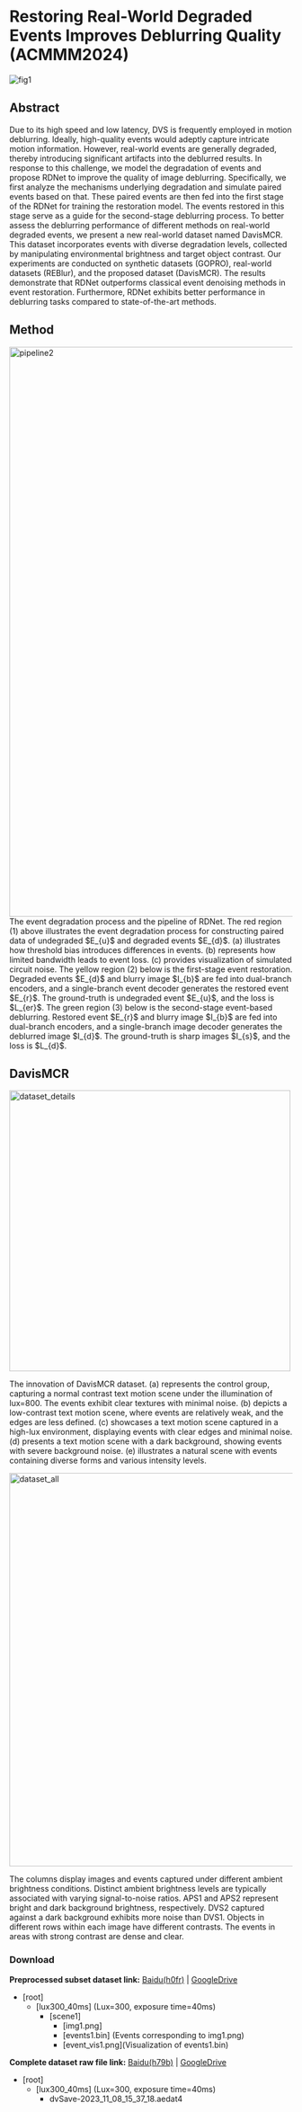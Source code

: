 # Restoring Real-World Degraded Events Improves Deblurring Quality (ACMMM2024)

![fig1](https://github.com/user-attachments/assets/81688844-aa08-4e22-9b10-2ddeff0a31b6)

## Abstract
Due to its high speed and low latency, DVS is frequently employed in motion deblurring. Ideally, high-quality events would adeptly capture intricate motion information. However, real-world events are generally degraded, thereby introducing significant artifacts into the deblurred results. In response to this challenge, we model the degradation of events and propose RDNet to improve the quality of image deblurring. Specifically, we first analyze the mechanisms underlying degradation and simulate paired events based on that. These paired events are then fed into the first stage of the RDNet for training the restoration model. The events restored in this stage serve as a guide for the second-stage deblurring process. To better assess the deblurring performance of different methods on real-world degraded events, we present a new real-world dataset named DavisMCR. This dataset incorporates events with diverse degradation levels, collected by manipulating environmental brightness and target object contrast. Our experiments are conducted on synthetic datasets (GOPRO), real-world datasets (REBlur), and the proposed dataset (DavisMCR). The results demonstrate that RDNet outperforms classical event denoising methods in event restoration. Furthermore, RDNet exhibits better performance in deblurring tasks compared to state-of-the-art methods.

## Method
<img width="1014" alt="pipeline2" src="https://github.com/user-attachments/assets/9109deac-8fa6-4931-8dcd-0828a77d2844">
The event degradation process and the pipeline of RDNet. The red region (1) above illustrates the event degradation process for constructing paired data of undegraded $E_{u}$ and degraded events $E_{d}$. (a) illustrates how threshold bias introduces differences in events. (b) represents how limited bandwidth leads to event loss. (c) provides visualization of simulated circuit noise. The yellow region (2) below is the first-stage event restoration. Degraded events $E_{d}$ and blurry image $I_{b}$ are fed into dual-branch encoders, and a single-branch event decoder generates the restored event $E_{r}$. The ground-truth is undegraded event $E_{u}$, and the loss is $L_{er}$. The green region (3) below is the second-stage event-based deblurring. Restored event $E_{r}$ and blurry image $I_{b}$ are fed into dual-branch encoders, and a single-branch image decoder generates the deblurred image $I_{d}$. The ground-truth is sharp images $I_{s}$, and the loss is $L_{d}$.

## DavisMCR 

<img src="https://github.com/user-attachments/assets/432ec84e-3f0a-40a0-aed2-8d85c5689b43" alt="dataset_details" width="500">

The innovation of DavisMCR dataset. 
(a) represents the control group, capturing a normal contrast text motion scene under the illumination of lux=800. The events exhibit clear textures with minimal noise.
(b) depicts a low-contrast text motion scene, where events are relatively weak, and the edges are less defined.
(c) showcases a text motion scene captured in a high-lux environment, displaying events with clear edges and minimal noise.
(d) presents a text motion scene with a dark background, showing events with severe background noise.
(e) illustrates a natural scene with events containing diverse forms and various intensity levels.


<img src="https://github.com/user-attachments/assets/4147020e-a61f-4376-9900-7d27fbcd88ed" alt="dataset_all" width="700">

The columns display images and events captured under different ambient brightness conditions. Distinct ambient brightness levels are typically associated with varying signal-to-noise ratios. APS1 and APS2 represent bright and dark background brightness, respectively. DVS2 captured against a dark background exhibits more noise than DVS1. Objects in different rows within each image have different contrasts. The events in areas with strong contrast are dense and clear.

### Download
**Preprocessed subset dataset link:**  [Baidu(h0fr)](https://pan.baidu.com/s/1zTHZnG6a8AS3BaVpuBfJWw?pwd=h0fr) | [GoogleDrive](https://drive.google.com/drive/folders/1jkIK82pOCQO86lldKB9H1FK_XE8SOqPo?usp=drive_link)
  - [root] 
      - [lux300_40ms] (Lux=300, exposure time=40ms)
          - [scene1]
              - [img1.png]
              - [events1.bin] (Events corresponding to img1.png)
              - [event_vis1.png](Visualization of events1.bin)
            
**Complete dataset raw file link:**  [Baidu(h79b)](https://pan.baidu.com/s/1IdYlkIRGbpgg-FYZumBNug?pwd=h79b) | [GoogleDrive](https://drive.google.com/drive/folders/1id8DwF1_UmLZOZ8B56DJPg7V4JHL8I8A?usp=drive_link)
  - [root] 
      - [lux300_40ms] (Lux=300, exposure time=40ms)
          - dvSave-2023_11_08_15_37_18.aedat4
